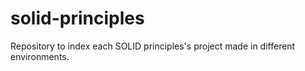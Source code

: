 # solid-principles
Repository to index each SOLID principles's project made in different environments.
